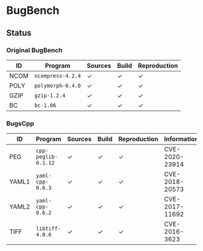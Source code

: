# BugBench

## Status

### Original BugBench

| ID    | Program            | Sources | Build | Reproduction |
|-------|--------------------|---------|-------|--------------|
| NCOM  | `ncompress-4.2.4`  | ✓       | ✓     | ✓            |
| POLY  | `polymorph-0.4.0`  | ✓       | ✓     | ✓            |
| GZIP  | `gzip-1.2.4`       | ✓       | ✓     | ✓            |
| BC    | `bc-1.06`          | ✓       | ✓     | ✓            |

### BugsCpp

| ID    | Program             | Sources | Build | Reproduction | Information    |
|-------|---------------------|---------|-------|--------------|----------------|
| PEG   | `cpp-peglib-0.1.12` | ✓       | ✓     | ✓            | CVE-2020-23914 |
| YAML1 | `yaml-cpp-0.6.3`    | ✓       | ✓     | ✓            | CVE-2018-20573 |
| YAML2 | `yaml-cpp-0.6.2`    | ✓       | ✓     | ✓            | CVE-2017-11692 |
| TIFF  | `libtiff-4.0.6`     | ✓       | ✓     | ✓            | CVE-2016-3623  |
